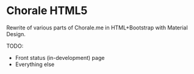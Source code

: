 # Chorale HTML5
Rewrite of various parts of Chorale.me in HTML+Bootstrap with Material Design.

TODO:
- Front status (in-development) page
- Everything else

